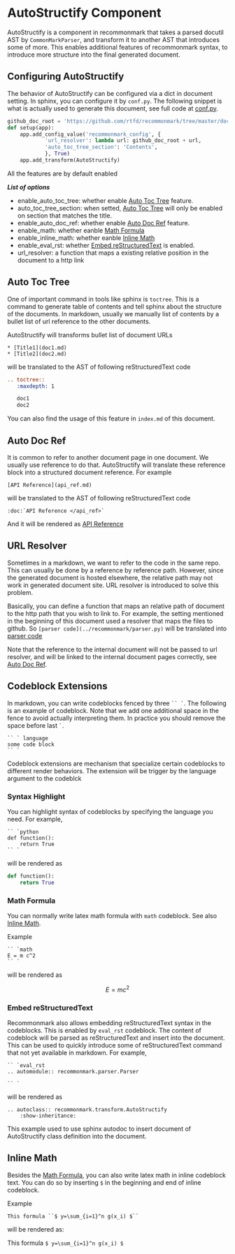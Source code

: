 AutoStructify Component
=======================
AutoStructify is a component in recommonmark that takes a parsed docutil AST by `CommonMarkParser`,
and transform it to another AST that introduces some of more. This enables additional features
of recommonmark syntax, to introduce more structure into the final generated document.


Configuring AutoStructify
-------------------------
The behavior of AutoStructify can be configured via a dict in document setting.
In sphinx, you can configure it by ```conf.py```. The following snippet
is what is actually used to generate this document, see full code at [conf.py](conf.py).

```python
github_doc_root = 'https://github.com/rtfd/recommonmark/tree/master/doc/'
def setup(app):
    app.add_config_value('recommonmark_config', {
            'url_resolver': lambda url: github_doc_root + url,
            'auto_toc_tree_section': 'Contents',
            }, True)
    app.add_transform(AutoStructify)

```
All the features are by default enabled

***List of options***
* enable_auto_toc_tree: whether enable [Auto Toc Tree](#auto-toc-tree) feature.
* auto_toc_tree_section: when setted,  [Auto Toc Tree](#auto-toc-tree) will only be enabled on section that matches the title.
* enable_auto_doc_ref: whether enable [Auto Doc Ref](#auto-doc-ref) feature.
* enable_math: whether eanble [Math Formula](#math-formula)
* enable_inline_math: whether eanble [Inline Math](#inline-math)
* enable_eval_rst: whether [Embed reStructuredText](#embed-restructuredtext) is enabled.
* url_resolver: a function that maps a existing relative position in the document to a http link

Auto Toc Tree
-------------
One of important command in tools like sphinx is ```toctree```. This is a command to generate table of contents and
tell sphinx about the structure of the documents. In markdown, usually we manually list of contents by a bullet list
of url reference to the other documents.

AutoStructify will transforms bullet list of document URLs

```
* [Title1](doc1.md)
* [Title2](doc2.md)
```
will be translated to the AST of following reStructuredText code
```rst
.. toctree::
   :maxdepth: 1

   doc1
   doc2
```
You can also find the usage of this feature in ```index.md``` of this document.

Auto Doc Ref
------------
It is common to refer to another document page in one document. We usually use reference to do that.
AutoStructify will translate these reference block into a structured document reference. For example
```
[API Reference](api_ref.md)
```
will be translated to the AST of following reStructuredText code
```
:doc:`API Reference </api_ref>`
```
And it will be rendered as [API Reference](api_ref.md)

URL Resolver
------------
Sometimes in a markdown, we want to refer to the code in the same repo.
This can usually be done by a reference by reference path. However, since the generated document is hosted elsewhere,
the relative path may not work in generated document site. URL resolver is introduced to solve this problem.

Basically, you can define a function that maps an relative path of document to the http path that you wish to link to.
For example, the setting  mentioned in the beginning of this document used a resolver that maps the files to github.
So ```[parser code](../recommonmark/parser.py)``` will be translated into [parser code](../recommonmark/parser.py)

Note that the reference to the internal document will not be passed to url resolver, and will be linked to the internal document pages correctly, see [Auto Doc Ref](#auto-doc-ref).


Codeblock Extensions
--------------------
In markdown, you can write codeblocks fenced by three ``` `` ` ```. The following is an example of codeblock.
Note that we add one additional space in the fence to avoid actually interpreting them. In practice you should remove the space before last ``` ` ```.
```
`` ` language
some code block
`` `
```

Codeblock extensions are mechanism that specialize certain codeblocks to different render behaviors.
The extension will be trigger by the language argument to the codeblck

### Syntax Highlight
You can highlight syntax of codeblocks by specifying the language you need. For example,
```
`` `python
def function():
    return True
`` `
```
will be rendered as
```python
def function():
    return True
```

### Math Formula
You can normally write latex math formula with ```math``` codeblock. See also [Inline Math](#inline-math).

Example
```
`` `math
E = m c^2
`` `
```
will be rendered as
```math
E = m c^2
```

### Embed reStructuredText
Recommonmark also allows embedding reStructuredText syntax in the codeblocks.
This is enabled by ```eval_rst``` codeblock. The content of codeblock will be parsed as reStructuredText
and insert into the document. This can be used to quickly introduce some of reStructuredText command that
not yet available in markdown. For example,
```
`` `eval_rst
.. automodule:: recommonmark.parser.Parser

`` `
```
will be rendered as
```eval_rst
.. autoclass:: recommonmark.transform.AutoStructify
    :show-inheritance:
```
This example used to use sphinx autodoc to insert document of AutoStructify class definition into the document.


Inline Math
-----------
Besides the [Math Formula](#math-formula), you can also write latex math in inline codeblock text. You can do so by inserting ```$```
in the beginning and end of inline codeblock.

Example

```
This formula ``$ y=\sum_{i=1}^n g(x_i) $``
```

will be rendered as:

This formula ``$ y=\sum_{i=1}^n g(x_i) $``

